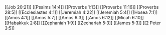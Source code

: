 [[Job 20:21]]
[[Psalms 14:4]]
[[Proverbs 1:13]]
[[Proverbs 11:16]]
[[Proverbs 28:5]]
[[Ecclesiastes 4:1]]
[[Jeremiah 4:22]]
[[Jeremiah 5:4]]
[[Hosea 7:1]]
[[Amos 4:1]]
[[Amos 5:7]]
[[Amos 6:3]]
[[Amos 6:12]]
[[Micah 6:10]]
[[Habakkuk 2:8]]
[[Zephaniah 1:9]]
[[Zechariah 5:3]]
[[James 5:3]]
[[2 Peter 3:5]]
